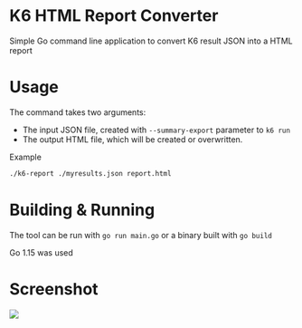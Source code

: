 # K6 HTML Report Converter

Simple Go command line application to convert K6 result JSON into a HTML report

# Usage

The command takes two arguments:

- The input JSON file, created with `--summary-export` parameter to `k6 run`
- The output HTML file, which will be created or overwritten.

Example

```bash
./k6-report ./myresults.json report.html
```

# Building & Running

The tool can be run with `go run main.go` or a binary built with `go build`

Go 1.15 was used

# Screenshot

![](https://user-images.githubusercontent.com/14982936/103922394-96b70900-510b-11eb-9245-a35281ed0775.png)
